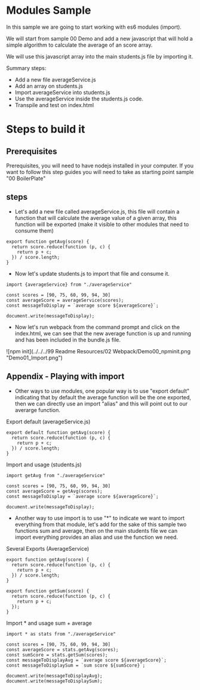 # Modules Sample

In this sample we are going to start working with es6 modules (import).

We will start from sample 00 Demo and add a new javascript that will
hold a simple algorithm to calculate the average of an score array.

We will use this javascript array into the main students.js file by importing
it.

Summary steps:
 - Add a new file averageService.js
 - Add an array on students.js
 - Import averageService into students.js
 - Use the averageService inside the students.js code.
 - Transpile and test on index.html


# Steps to build it

## Prerequisites

Prerequisites, you will need to have nodejs installed in your computer. If you want to follow this step guides you will need to take as starting point sample "00 BoilerPlate"

## steps

- Let's add a new file called averageService.js, this file will contain a function that will calculate the average value of a given array, this function will be exported (make it visible to other modules that need to consume them)

```
export function getAvg(score) {
  return score.reduce(function (p, c) {
    return p + c;
  }) / score.length;
}
```

- Now let's update students.js to import that file and consume it.

````
import {averageService} from "./averageService"

const scores = [90, 75, 60, 99, 94, 30]
const averageScore = averageService(scores);
const messageToDisplay = `average score ${averageScore}`;

document.write(messageToDisplay);
````

- Now let's run webpack from the command prompt and click on the index.html, we
can see that the new average function is up and running and has been included in
the bundle.js file.

![npm init](../../../99 Readme Resources/02 Webpack/Demo00_npminit.png "Demo01_Import.png")

## Appendix - Playing with import

- Other ways to use modules, one popular way is to use "export default"
indicating that by default the average function will be the one exported, then
we can directly use an import "alias" and this will point out to our averarge function.

Export default (averageService.js)

````
export default function getAvg(score) {
  return score.reduce(function (p, c) {
    return p + c;
  }) / score.length;
}
````

Import and usage (students.js)

````
import getAvg from "./averageService"

const scores = [90, 75, 60, 99, 94, 30]
const averageScore = getAvg(scores);
const messageToDisplay = `average score ${averageScore}`;

document.write(messageToDisplay);
````


- Another way to use import is to use "*" to indicate we want to import everything
from that module, let's add for the sake of this sample two functions sum and average,
then on the main students file we can import everything provides an alias and use
the function we need.

Several Exports (AverageService)

````
export function getAvg(score) {
  return score.reduce(function (p, c) {
    return p + c;
  }) / score.length;
}

export function getSum(score) {
  return score.reduce(function (p, c) {
    return p + c;
  });
}
````

Import * and usage sum + average

````
import * as stats from "./averageService"

const scores = [90, 75, 60, 99, 94, 30]
const averageScore = stats.getAvg(scores);
const sumScore = stats.getSum(scores);
const messageToDisplayAvg = `average score ${averageScore}`;
const messageToDisplaySum = `sum score ${sumScore}`;

document.write(messageToDisplayAvg);
document.write(messageToDisplaySum);
````
